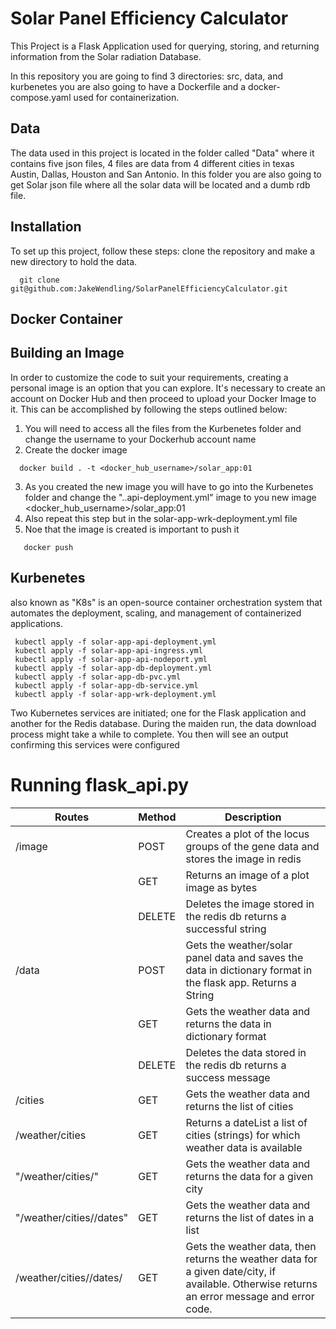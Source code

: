 # Solar Panel Efficiency Calculator 
 
 
This Project is a Flask Application used for querying, storing, and returning information from the Solar radiation Database. 

In this repository you are going to find 3 directories: src, data, and kurbenetes
you are also going to have a Dockerfile and a docker-compose.yaml used for containerization.

## Data
The data used in this project is located in the folder called "Data" where it contains five json files, 4 files are data from 4 different cities in texas Austin, Dallas, Houston and San Antonio. In this folder you are also going to get Solar json file where all the solar data will be located and a dumb rdb file.

## Installation
To set up this project, follow these steps: clone the repository and make a new directory to hold the data.

```
  git clone git@github.com:JakeWendling/SolarPanelEfficiencyCalculator.git
```
## Docker Container 

## Building an Image 
In order to customize the code to suit your requirements, creating a personal image is an option that you can explore. It's necessary to create an account on Docker Hub and then proceed to upload your Docker Image to it. This can be accomplished by following the steps outlined below:
 
 1. You will need to access all the files from the Kurbenetes folder and change the username to your Dockerhub account name
 2. Create the docker image 
 ```
   docker build . -t <docker_hub_username>/solar_app:01
 ```
 3. As you created the new image you will have to go into the Kurbenetes folder and change the "..api-deployment.yml" image to you new image <docker_hub_username>/solar_app:01
 4. Also repeat this step but in the solar-app-wrk-deployment.yml file 
 5. Noe that the image is created is important to push it 
 ```
    docker push
 ```
 
 ## Kurbenetes
 also known as "K8s" is an open-source container orchestration system that automates the deployment, scaling, and management of containerized applications.

 ```
  kubectl apply -f solar-app-api-deployment.yml
  kubectl apply -f solar-app-api-ingress.yml
  kubectl apply -f solar-app-api-nodeport.yml
  kubectl apply -f solar-app-db-deployment.yml
  kubectl apply -f solar-app-db-pvc.yml
  kubectl apply -f solar-app-db-service.yml
  kubectl apply -f solar-app-wrk-deployment.yml
 ```
Two Kubernetes services are initiated; one for the Flask application and another for the Redis database. During the maiden run, the data download process might take a while to complete. You then will see an output confirming this services were configured 



# Running flask_api.py

 
 | Routes                            | Method | Description                                                                                                          |
|----------------------------------|--------|----------------------------------------------------------------------------------------------------------------------|
| /image                           | POST   | Creates a plot of the locus groups of the gene data and stores the image in redis                                     |
|                                  | GET    | Returns an image of a plot image as bytes                                                                             |
|                                  | DELETE | Deletes the image stored in the redis db returns a successful string                                                  |
| /data                            | POST   | Gets the weather/solar panel data and saves the data in dictionary format in the flask app. Returns a String          |
|                                  | GET    | Gets the weather data and returns the data in dictionary format                                                       |
|                                  | DELETE | Deletes the data stored in the redis db returns a success message                                                     |
| /cities                          | GET    | Gets the weather data and returns the list of cities                                                                   |
| /weather/cities                  | GET    | Returns a dateList a list of cities (strings) for which weather data is available                                     |
| "/weather/cities/<city>"       | GET    | Gets the weather data and returns the data for a given city                                                            |
| "/weather/cities/<city>/dates"     | GET    | Gets the weather data and returns the list of dates in a list                                                          |
| /weather/cities/<city>/dates/<date> | GET | Gets the weather data, then returns the weather data for a given date/city, if available. Otherwise returns an error message and error code. |





